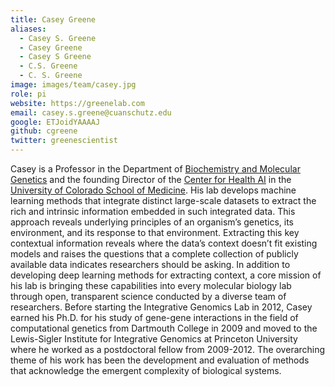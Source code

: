 ```yaml
---
title: Casey Greene
aliases:
  - Casey S. Greene
  - Casey Greene
  - Casey S Greene
  - C.S. Greene 
  - C. S. Greene
image: images/team/casey.jpg
role: pi
website: https://greenelab.com
email: casey.s.greene@cuanschutz.edu
google: ETJoidYAAAAJ
github: cgreene
twitter: greenescientist
---
```


Casey is a Professor in the Department of [Biochemistry and Molecular Genetics](https://medschool.cuanschutz.edu/biochemistry) and the founding Director of the [Center for Health AI](https://medschool.cuanschutz.edu/ai) in the [University of Colorado School of Medicine](https://medschool.cuanschutz.edu/).
His lab develops machine learning methods that integrate distinct large-scale datasets to extract the rich and intrinsic information embedded in such integrated data.
This approach reveals underlying principles of an organism’s genetics, its environment, and its response to that environment.
Extracting this key contextual information reveals where the data’s context doesn’t fit existing models and raises the questions that a complete collection of publicly available data indicates researchers should be asking.
In addition to developing deep learning methods for extracting context, a core mission of his lab is bringing these capabilities into every molecular biology lab through open, transparent science conducted by a diverse team of researchers.
Before starting the Integrative Genomics Lab in 2012, Casey earned his Ph.D. for his study of gene-gene interactions in the field of computational genetics from Dartmouth College in 2009 and moved to the Lewis-Sigler Institute for Integrative Genomics at Princeton University where he worked as a postdoctoral fellow from 2009-2012.
The overarching theme of his work has been the development and evaluation of methods that acknowledge the emergent complexity of biological systems.

